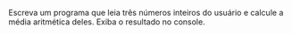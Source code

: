 Escreva um programa que leia três números inteiros do usuário e calcule a média aritmética deles. Exiba o resultado no console.

